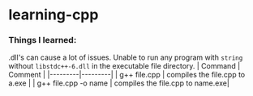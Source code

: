 # learning-cpp

### Things I learned:
.dll's can cause a lot of issues. Unable to run any program with `string` without `libstdc++-6.dll` in the executable file directory.
| Command | Comment |
|---------|---------|
| g++ file.cpp | compiles the file.cpp to a.exe |
| g++ file.cpp -o name | compiles the file.cpp to name.exe|
